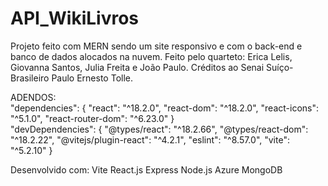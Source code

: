 # API_WikiLivros
Projeto feito com MERN sendo um site responsivo e com o back-end e banco de dados alocados na nuvem. 
Feito pelo quarteto: Erica Lelis, Giovanna Santos, Julia Freita e João Paulo. 
Créditos ao Senai Suíço-Brasileiro Paulo Ernesto Tolle.

ADENDOS: <br>
  "dependencies": {
    "react": "^18.2.0",
    "react-dom": "^18.2.0",
    "react-icons": "^5.1.0",
    "react-router-dom": "^6.23.0"
  } <br>
  "devDependencies": {
    "@types/react": "^18.2.66",
    "@types/react-dom": "^18.2.22",
    "@vitejs/plugin-react": "^4.2.1",
    "eslint": "^8.57.0",
    "vite": "^5.2.10"
  }

  Desenvolvido com:
  Vite React.js
  Express
  Node.js
  Azure
  MongoDB
